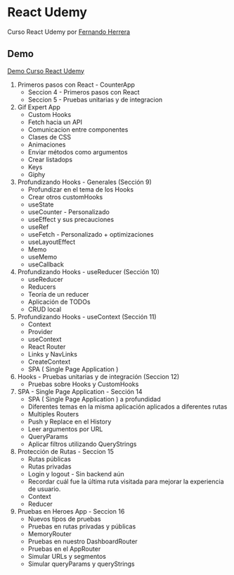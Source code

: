 # React Udemy
Curso React Udemy por [Fernando Herrera](https://www.udemy.com/user/550c38655ec11/)

## Demo

[Demo Curso React Udemy](https://yrrodriguezb.github.io/react-udemy/)

1. Primeros pasos con React - CounterApp
    - Seccion 4 - Primeros pasos con React
    - Seccion 5 - Pruebas unitarias y de integracion
2. Gif Expert App
    - Custom Hooks
    - Fetch hacia un API
    - Comunicacion entre componentes
    - Clases de CSS
    - Animaciones
    - Enviar métodos como argumentos
    - Crear listadops
    - Keys
    - Giphy
3. Profundizando Hooks - Generales (Sección 9)
    - Profundizar en el tema de los Hooks
    - Crear otros customHooks
    - useState
    - useCounter - Personalizado
    - useEffect y sus precauciones
    - useRef
    - useFetch - Personalizado + optimizaciones
    - useLayoutEffect
    - Memo
    - useMemo
    - useCallback
4. Profundizando Hooks - useReducer (Sección 10)
    - useReducer
    - Reducers
    - Teoría de un reducer
    - Aplicación de TODOs
    - CRUD local
5. Profundizando Hooks - useContext (Sección 11)
    - Context
    - Provider
    - useContext
    - React Router
    - Links y NavLinks
    - CreateContext
    - SPA ( Single Page Application )
6. Hooks - Pruebas unitarias y de integración (Seccion 12)
    - Pruebas sobre Hooks y CustomHooks
7. SPA - Single Page Application - Sección 14
    - SPA ( Single Page Application ) a profundidad
    - Diferentes temas en la misma aplicación aplicados a diferentes rutas
    - Multiples Routers
    - Push y Replace en el History
    - Leer argumentos por URL
    - QueryParams
    - Aplicar filtros utilizando QueryStrings
7. Protección de Rutas - Seccion 15
    - Rutas públicas
    - Rutas privadas
    - Login y logout - Sin backend aún
    - Recordar cuál fue la última ruta visitada para mejorar la experiencia de usuario.
    - Context
    - Reducer
8. Pruebas en Heroes App - Seccion 16
    - Nuevos tipos de pruebas
    - Pruebas en rutas privadas y públicas
    - MemoryRouter
    - Pruebas en nuestro DashboardRouter
    - Pruebas en el AppRouter
    - Simular URLs y segmentos
    - Simular queryParams y queryStrings